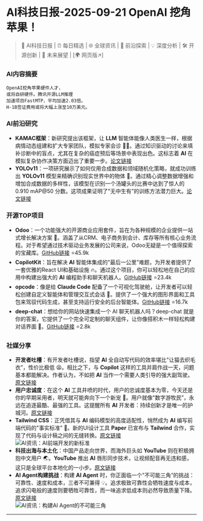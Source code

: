 
# AI科技日报-2025-09-21 OpenAI 挖角苹果！
> 🤖 AI科技日报 | ⏰ 每日精选 | 🌐 全球资讯 | 🔬 前沿探索 | 💡 深度分析 | 🛠️ 开源创新 | 🚀 未来展望 | [🌍 网页版↗️]
### **AI内容摘要**
```
OpenAI挖角苹果硬件人才，
或将自研硬件。腾讯开源LLM推理
加速项目FastMTP，平均加速2.03倍。
H-1B签证费用或将大幅上涨至10万美元。
```
### AI前沿研究
*   **KAMAC框架**：新研究提出该框架，让 **LLM** 智能体能像人类医生一样，根据病情动态组建和扩大专家团队，模拟专家会诊 🧑‍⚕️。通过知识驱动的讨论来填补诊断中的盲点，尤其在复杂的癌症预后等场景中表现出色。这标志着 **AI** 在模拟复杂协作决策方面迈出了重要一步。[论文链接](https://arxiv.org/abs/2509.14998)
*   **YOLOv11**：一项研究展示了如何仅用合成数据和领域随机化策略，就成功训练出 **YOLOv11** 模型来精确识别现实世界中的物体 🤩。通过精心调整数据增强和增加合成数据的多样性，该模型在识别一个汤罐头的比赛中达到了惊人的 0.910 mAP@50 分数。这项成果证明了"无中生有”的训练方法潜力巨大。[论文链接](https://arxiv.org/abs/2509.15045)
### 开源TOP项目
*   **Odoo**：一个功能强大的开源商业应用套件，旨在为各种规模的企业提供一站式增长解决方案 🚀。涵盖了从CRM、电子商务到会计、库存等所有核心业务流程。对于希望通过技术驱动业务发展的公司来说，Odoo无疑是一个值得探索的宝藏库。[GitHub链接](https://github.com/odoo/odoo) ⭐45.9k
*   **CopilotKit**：旨在解决 **AI** 智能体集成的"最后一公里”难题，为开发者提供了一套优雅的React UI和基础设施 🔥。通过这个项目，你可以轻松地在自己的应用中构建出强大的 **AI** 编程助手和聊天机器人。[GitHub链接](https://github.com/CopilotKit/CopilotKit) ⭐23.4k
*   **opcode**：像是给 **Claude Code** 配备了一个可视化驾驶舱，让开发者可以轻松创建自定义智能体和管理交互式会话 🤩。提供了一个强大的图形界面和工具包来驾驭代码生成，甚至支持运行安全的后台智能体。[GitHub链接](https://github.com/winfunc/opcode) ⭐16.7k
*   **deep-chat**：想给你的网站快速集成一个 AI 聊天机器人吗？deep-chat 就是你的答案，它提供了一个完全可定制的聊天组件，让你像搭积木一样轻松构建对话界面 🤖。[GitHub链接](https://github.com/OvidijusParsiunas/deep-chat) ⭐2.8k
### 社媒分享
*   **开发者吐槽**：有开发者吐槽说，指望 **AI** 全自动写代码的效率堪比"让猫去织毛衣”，性价比极低 😫。相比之下，与 **Copilot** 这样的工具并肩作战一天，问题基本都能解决。作者认为，不如把 **AI** 当作一个需要人类引导的强大副驾驶。[原文链接](https://x.com/wwwgoubuli/status/1969393837178307036)
*   **用户忠诚度**：在这个 **AI** 工具井喷的时代，用户的忠诚度基本为零，今天还是你的早期采用者，明天就可能奔向下一个新宠 🤔。用户就像"数字游牧民”，永远在追逐最酷、最强的工具。这提醒所有 **AI** 开发者：持续创新才是唯一的护城河。[原文链接](https://x.com/oran_ge/status/1969371695262941201)
*   **Tailwind CSS**：正凭借其与 **AI** 编码模型的高度适配性，悄然成为 **AI** 编写前端代码的"事实标准” 🚀。新的UI设计工具 **Paper** 已宣布与 **Tailwind** 合作，实现了代码与设计稿之间的无缝转换。[原文链接](https://x.com/op7418/status/1969306278590890108)<br/>![AI资讯：AI前端开发的新标准](https://source.hubtoday.app/images/2025/09/news_01k5kwt6ekesybkbe5xza660x4.avif)
*   **科技出海与本土化**：中国产品走向世界，而海外巨头如 **YouTube** 则在积极拥抱中文用户 🌏。**YouTube** 推出 **AI** 唇形同步技术，让视频配音再无违和感，这只是全球平台本地化的一小步。[原文链接](https://x.com/Yangyixxxx/status/1969271956408009136)
*   **AI Agent构建挑战**：构建 **AI Agent** 时，你正面临一个"不可能三角”的挑战：可靠性、速度和成本，三者不可兼得 💡。追求极致可靠性会牺牲速度与成本，追求闪电般的速度则要牺牲可靠性，而一味追求低成本则必然导致质量下降。[原文链接](https://x.com/shao__meng/status/1969202568388886848)<br/>![AI资讯：构建AI Agent的不可能三角](https://source.hubtoday.app/images/2025/09/news_01k5kwtd76f5fv0ykfeync0dar.avif)
---